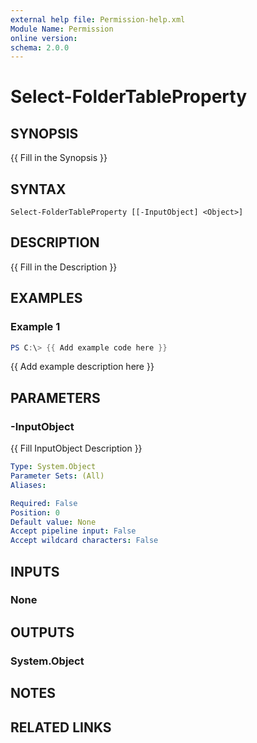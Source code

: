 ```yaml
---
external help file: Permission-help.xml
Module Name: Permission
online version:
schema: 2.0.0
---
```


# Select-FolderTableProperty

## SYNOPSIS
{{ Fill in the Synopsis }}

## SYNTAX

```
Select-FolderTableProperty [[-InputObject] <Object>]
```

## DESCRIPTION
{{ Fill in the Description }}

## EXAMPLES

### Example 1
```powershell
PS C:\> {{ Add example code here }}
```

{{ Add example description here }}

## PARAMETERS

### -InputObject
{{ Fill InputObject Description }}

```yaml
Type: System.Object
Parameter Sets: (All)
Aliases:

Required: False
Position: 0
Default value: None
Accept pipeline input: False
Accept wildcard characters: False
```

## INPUTS

### None

## OUTPUTS

### System.Object
## NOTES

## RELATED LINKS
